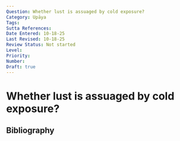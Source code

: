 ```yaml
---
Question: Whether lust is assuaged by cold exposure?
Category: Upāya
Tags: 
Sutta References: 
Date Entered: 10-18-25
Last Revised: 10-18-25
Review Status: Not started
Level: 
Priority: 
Number: 
Draft: true
---
```


# Whether lust is assuaged by cold exposure?

## Bibliography

<!-- 

Notes:



-->